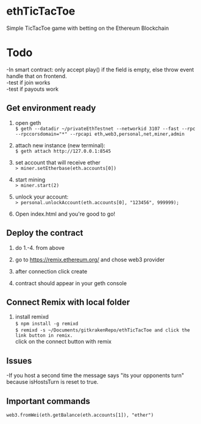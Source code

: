 # ethTicTacToe
Simple TicTacToe game with betting on the Ethereum Blockchain

# Todo
-In smart contract: only accept play() if the field is empty, else throw event handle that on frontend.    
-test if join works    
-test if payouts work    

## Get environment ready
1. open geth        
`$ geth --datadir ~/privateEthTestnet --networkid 3107 --fast --rpc --rpccorsdomain="*" --rpcapi eth,web3,personal,net,miner,admin`

2. attach new instance (new terminal):    
`$ geth attach http://127.0.0.1:8545`

3. set account that will receive ether    
`> miner.setEtherbase(eth.accounts[0])`

4. start mining    
`> miner.start(2)`

5. unlock your account:    
`> personal.unlockAccount(eth.accounts[0], "123456", 999999);`

6. Open index.html and you're good to go!    

## Deploy the contract
1. do 1.-4. from above    

2. go to https://remix.ethereum.org/ and chose web3 provider    

3. after connection click create

4. contract should appear in your geth console    

## Connect Remix with local folder
1. install remixd     
`$ npm install -g remixd`   
`$ remixd -s ~/Documents/gitkrakenRepo/ethTicTacToe and click the link button in remix.`   
click on the connect button with remix 

## Issues
-If you host a second time the message says "its your opponents turn" because isHostsTurn is reset to true.

## Important commands

`web3.fromWei(eth.getBalance(eth.accounts[1]), "ether")`